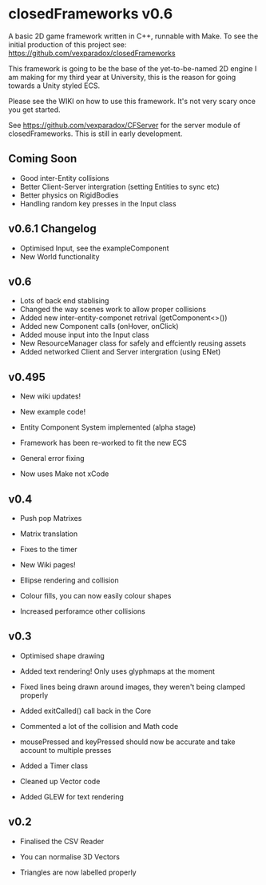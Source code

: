 # closedFrameworks v0.6

A basic 2D game framework written in C++, runnable with Make. To see the initial production of this project see: https://github.com/vexparadox/closedFrameworks

This framework is going to be the base of the yet-to-be-named 2D engine I am making for my third year at University, this is the reason for going towards a Unity styled ECS.

Please see the WIKI on how to use this framework. It's not very scary once you get started.

See https://github.com/vexparadox/CFServer for the server module of closedFrameworks. This is still in early development.

## Coming Soon

- Good inter-Entity collisions
- Better Client-Server intergration (setting Entities to sync etc)
- Better physics on RigidBodies
- Handling random key presses in the Input class

## v0.6.1 Changelog
- Optimised Input, see the exampleComponent
- New World functionality

## v0.6

- Lots of back end stablising
- Changed the way scenes work to allow proper collisions
- Added new inter-entity-componet retrival (getComponent<>())
- Added new Component calls (onHover, onClick)
- Added mouse input into the Input class
- New ResourceManager class for safely and effciently reusing assets
- Added networked Client and Server intergration (using ENet)

## v0.495

- New wiki updates!

- New example code!

- Entity Component System implemented (alpha stage)

- Framework has been re-worked to fit the new ECS 

- General error fixing

- Now uses Make not xCode

## v0.4

- Push pop Matrixes

- Matrix translation

- Fixes to the timer

- New Wiki pages!

- Ellipse rendering and collision

- Colour fills, you can now easily colour shapes

- Increased perforamce other collisions

## v0.3

- Optimised shape drawing
 
- Added text rendering! Only uses glyphmaps at the moment

- Fixed lines being drawn around images, they weren't being clamped properly

- Added exitCalled() call back in the Core

- Commented a lot of the collision and Math code

- mousePressed and keyPressed should now be accurate and take account to multiple presses

- Added a Timer class

- Cleaned up Vector code

- Added GLEW for text rendering

## v0.2

- Finalised the CSV Reader

- You can normalise 3D Vectors

- Triangles are now labelled properly